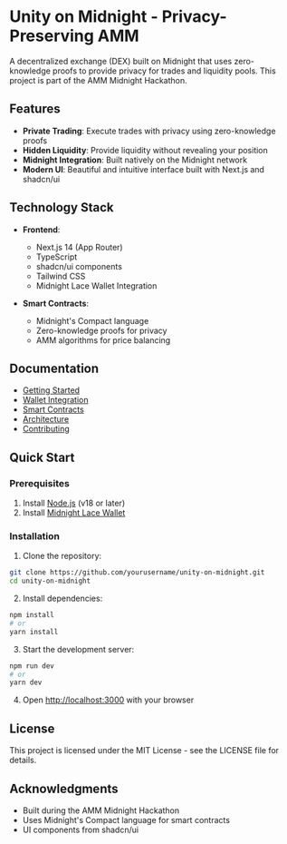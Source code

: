 # Unity on Midnight - Privacy-Preserving AMM

A decentralized exchange (DEX) built on Midnight that uses zero-knowledge proofs to provide privacy for trades and liquidity pools. This project is part of the AMM Midnight Hackathon.

## Features

- **Private Trading**: Execute trades with privacy using zero-knowledge proofs
- **Hidden Liquidity**: Provide liquidity without revealing your position
- **Midnight Integration**: Built natively on the Midnight network
- **Modern UI**: Beautiful and intuitive interface built with Next.js and shadcn/ui

## Technology Stack

- **Frontend**:
  - Next.js 14 (App Router)
  - TypeScript
  - shadcn/ui components
  - Tailwind CSS
  - Midnight Lace Wallet Integration

- **Smart Contracts**:
  - Midnight's Compact language
  - Zero-knowledge proofs for privacy
  - AMM algorithms for price balancing

## Documentation

- [Getting Started](docs/getting-started.md)
- [Wallet Integration](docs/wallet-integration.md)
- [Smart Contracts](docs/smart-contracts.md)
- [Architecture](docs/architecture.md)
- [Contributing](docs/contributing.md)

## Quick Start

### Prerequisites

1. Install [Node.js](https://nodejs.org/) (v18 or later)
2. Install [Midnight Lace Wallet](https://www.lace.io/)

### Installation

1. Clone the repository:
```bash
git clone https://github.com/yourusername/unity-on-midnight.git
cd unity-on-midnight
```

2. Install dependencies:
```bash
npm install
# or
yarn install
```

3. Start the development server:
```bash
npm run dev
# or
yarn dev
```

4. Open [http://localhost:3000](http://localhost:3000) with your browser

## License

This project is licensed under the MIT License - see the LICENSE file for details.

## Acknowledgments

- Built during the AMM Midnight Hackathon
- Uses Midnight's Compact language for smart contracts
- UI components from shadcn/ui
